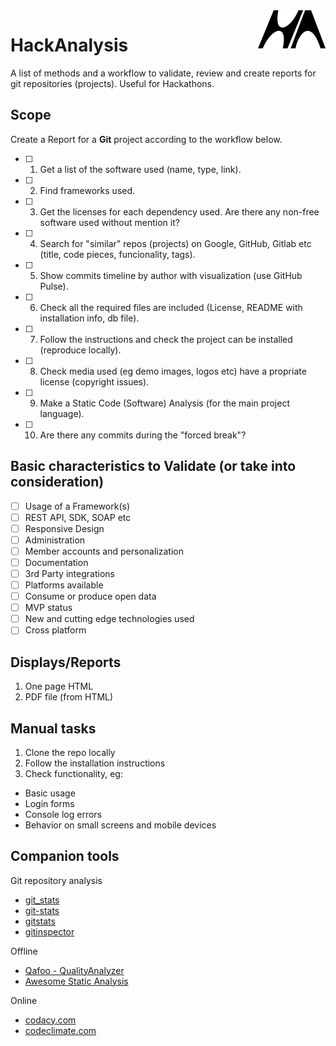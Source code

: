 <img src="ha_logo.png" alt="logo" align="right">

# HackAnalysis
A list of methods and a workflow to validate, review and create reports for git repositories (projects). Useful for Hackathons.

## Scope

Create a Report for a **Git** project according to the workflow below.

- [ ] 1) Get a list of the software used (name, type, link).
- [ ] 2) Find frameworks used.
- [ ] 3) Get the licenses for each dependency used. Are there any non-free software used without mention it?
- [ ] 4) Search for "similar" repos (projects) on Google, GitHub, Gitlab etc (title, code pieces, funcionality, tags).
- [ ] 5) Show commits timeline by author with visualization (use GitHub Pulse).
- [ ] 6) Check all the required files are included (License, README with installation info, db file).
- [ ] 7) Follow the instructions and check the project can be installed (reproduce locally).
- [ ] 8) Check media used (eg demo images, logos etc) have a propriate license (copyright issues).
- [ ] 9) Make a Static Code (Software) Analysis (for the main project language).
- [ ] 10) Are there any commits during the "forced break"?

## Basic characteristics to Validate (or take into consideration)

 - [ ] Usage of a Framework(s)
 - [ ] REST API, SDK, SOAP etc
 - [ ] Responsive Design
 - [ ] Administration
 - [ ] Member accounts and personalization
 - [ ] Documentation
 - [ ] 3rd Party integrations
 - [ ] Platforms available
 - [ ] Consume or produce open data
 - [ ] MVP status
 - [ ] New and cutting edge technologies used
 - [ ] Cross platform

## Displays/Reports

 1. One page HTML
 2. PDF file (from HTML)

 ## Manual tasks

 1. Clone the repo locally
 2. Follow the installation instructions
 3. Check functionality, eg:

  - Basic usage
  - Login forms
  - Console log errors
  - Behavior on small screens and mobile devices

## Companion tools

Git repository analysis
  - [git_stats](https://github.com/tomgi/git_stats)
  - [git-stats](https://github.com/IonicaBizau/git-stats)
  - [gitstats](http://gitstats.sourceforge.net)
  - [gitinspector](https://github.com/ejwa/gitinspector)

Offline
  - [Qafoo - QualityAnalyzer](https://github.com/Qafoo/QualityAnalyzer)
  - [Awesome Static Analysis](https://github.com/mre/awesome-static-analysis)

Online
  - [codacy.com](https://www.codacy.com)
  - [codeclimate.com](https://codeclimate.com)
